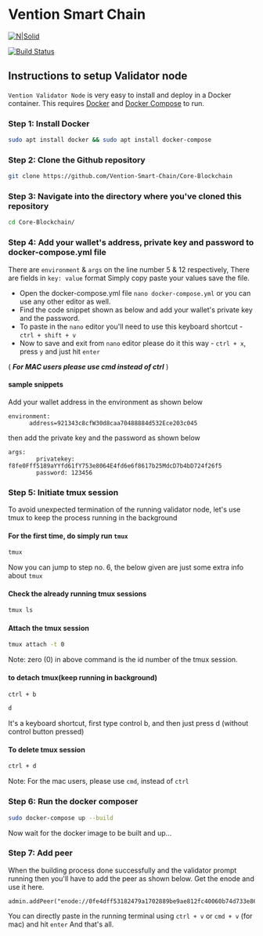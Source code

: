 # Vention Smart Chain

[![N|Solid](https://bridge.vention.network/assets/img/logo.png)](https://docs.vention.network)



[![Build Status](https://travis-ci.org/joemccann/dillinger.svg?branch=master)](https://docs.vention.network)

## Instructions to setup Validator node

`Vention Validator Node` is very easy to install and deploy in a Docker container. This requires [Docker](https://docs.docker.com/engine/install/) and [Docker Compose](https://docs.docker.com/compose/install/) to run. 

### Step 1: Install Docker
```sh
sudo apt install docker && sudo apt install docker-compose
```

### Step 2: Clone the Github repository

```sh
git clone https://github.com/Vention-Smart-Chain/Core-Blockchain
```

### Step 3: Navigate into the directory where you've cloned this repository

```sh
cd Core-Blockchain/
```

### Step 4: Add your wallet's address, private key and password to docker-compose.yml file
There are `environment` & `args` on the line number 5 & 12 respectively, There are fields in `key: value` format
Simply copy paste your values save the file. 

- Open the docker-compose.yml file `nano docker-compose.yml` or you can use any other editor as well.
- Find the code snippet shown as below and add your wallet's private key and the password. 
- To paste in the `nano` editor you'll need to use this keyboard shortcut - `ctrl + shift + v`
- Now to save and exit from `nano` editor please do it this way - `ctrl + x`, press `y` and just hit `enter`

( ***For MAC users please use cmd instead of ctrl*** )

#### sample snippets
Add your wallet address in the environment as shown below
```
environment:
      address=921343c8cfW30d8caa70488884d532Ece203c045
```

then add the private key and the password as shown below
```
args:
        privatekey: f8fe0Fff5189aYYfd61fY753e8064E4fd6e6f8617b25MdcD7b4bD724f26f5
        password: 123456
```

### Step 5: Initiate tmux session
To avoid unexpected termination of the running validator node, let's use tmux to keep the process running in the background

#### For the first time, do simply run `tmux`
```sh
tmux
```
Now you can jump to step no. 6, the below given are just some extra info about `tmux`
#### Check the already running tmux sessions
```sh
tmux ls
```

#### Attach the tmux session
```sh
tmux attach -t 0
```
Note: zero (0) in above command is the id number of the tmux session.

#### to detach tmux(keep running in background)
```sh
ctrl + b
```
```sh
d
```
It's a keyboard shortcut, first type control b, and then just press d (without control button pressed)

#### To delete tmux session
```sh
ctrl + d
```
Note: For the mac users, please use `cmd`, instead of `ctrl`

### Step 6: Run the docker composer

```sh
sudo docker-compose up --build
```
Now wait for the docker image to be built and up...

### Step 7: Add peer
When the building process done successfully and the validator prompt running then you'll have to add the peer
as shown below. Get the enode and use it here.

```
admin.addPeer("enode://0fe4dff53182479a1702889be9ae812fc40060b74d733e86a992da46890e689dfae14a377bc61a44bfcb34ff0f587473c8335c53ed350fac5a9ec0e4361f1643@178.128.116.170:32668")
```

You can directly paste in the running terminal using `ctrl + v` or `cmd + v` (for mac) and hit `enter`
And that's all.
